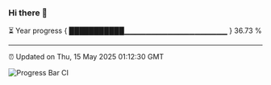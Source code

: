 ### Hi there 👋

⏳ Year progress { ███████████▁▁▁▁▁▁▁▁▁▁▁▁▁▁▁▁▁▁▁ } 36.73 %

---

⏰ Updated on Thu, 15 May 2025 01:12:30 GMT

![Progress Bar CI](https://github.com/liununu/liununu/workflows/Progress%20Bar%20CI/badge.svg)
